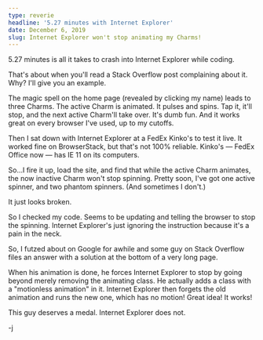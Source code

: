 ```yaml
---
type: reverie
headline: '5.27 minutes with Internet Explorer'
date: December 6, 2019
slug: Internet Explorer won't stop animating my Charms!
---
```


5.27 minutes is all it takes to crash into Internet Explorer while coding. 

That's about when you'll read a Stack Overflow post complaining about it. Why? I'll give you an example. 

The magic spell on the home page (revealed by clicking my name) leads to three Charms. The active Charm is animated. It pulses and spins. Tap it, it'll stop, and the next active Charm'll take over. It's dumb fun. And it works great on every browser I've used, up to my cutoffs.

Then I sat down with Internet Explorer at a FedEx Kinko's to test it live. It worked fine on BrowserStack, but that's not 100% reliable. Kinko's — FedEx Office now — has IE 11 on its computers. 

So...I fire it up, load the site, and find that while the active Charm animates, the now inactive Charm won't stop spinning. Pretty soon, I've got one active spinner, and two phantom spinners. (And sometimes I don't.)

It just looks broken. 

So I checked my code. Seems to be updating and telling the browser to stop the spinning. Internet Explorer's just ignoring the instruction because it's a pain in the neck. 

So, I futzed about on Google for awhile and some guy on Stack Overflow files an answer with a solution at the bottom of a very long page. 

When his animation is done, he forces Internet Explorer to stop by going beyond merely removing the animating class. He actually adds a class with a "motionless animation" in it. Internet Explorer then forgets the old animation and runs the new one, which has no motion! Great idea! It works!

This guy deserves a medal. Internet Explorer does not.

-j
